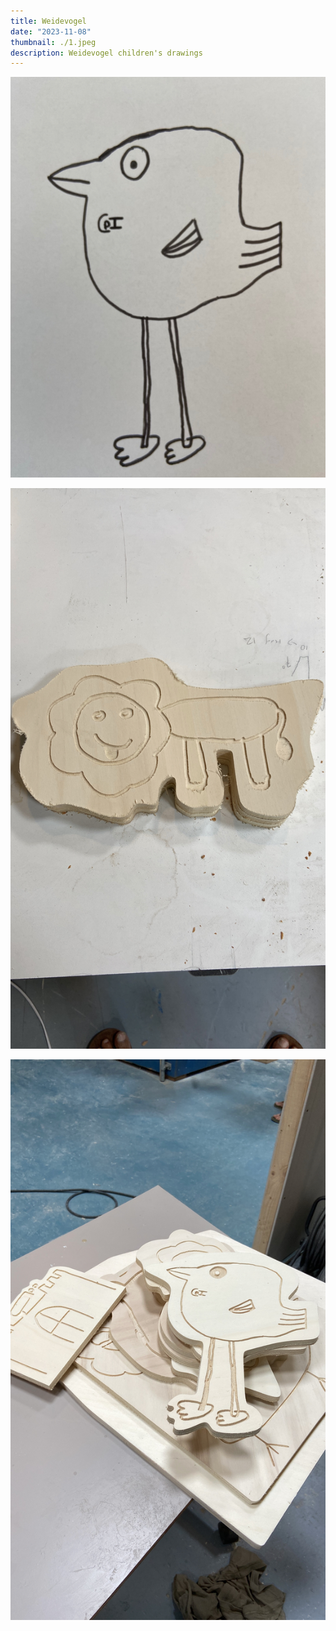 ```yaml
---
title: Weidevogel
date: "2023-11-08"
thumbnail: ./1.jpeg
description: Weidevogel children's drawings
---
```


![](2.jpeg)

![](3.jpeg)

![](4.jpeg)
